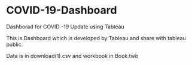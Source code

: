 # COVID-19-Dashboard
Dashborad for  COVID -19 Update  using Tableau

This is Dashboard which is developed by Tableau and share with tableau public.

Data is in download(1).csv and workbook in Book.twb
